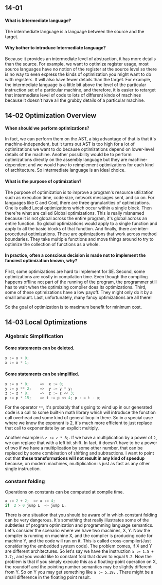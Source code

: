 ## 14-01
#### What is Intermediate language?
The intermediate language is a language between the source and the target.

#### Why bother to introduce Intermediate language?
Because it provides an intermediate level of abstraction, it has more details than the source. For example, we want to optimize register usage, most source languages have no notion of the register at the source level so there is no way to even express the kinds of optimization you might want to do with registers.
It will also have fewer details than the target. For example, the intermediate language is a little bit above the level of the particular instruction set of a particular machine, and therefore, it is easier to retarget that intermediate level of code to lots of different kinds of machines because it doesn't have all the grubby details of a particular machine.

## 14-02 Optimization Overview

#### When should we perform optimizations?

In fact, we can perform them on the AST, a big advantage of that is that it's machine-independent, but it turns out AST is too high for a lot of optimizations we want to do because optimizations depend on lower-level details of the machine. Another possibility would be to perform optimizations directly on the assembly language but they are machine-dependent and we would have to reimplement optimizations for each kind of architecture. So intermediate language is an ideal choice.

#### What is the purpose of optimization?
The purpose of optimization is to improve a program's resource utilization such as execution time, code size, network messages sent, and so on.
For languages like C and Cool,  there are three granularities of optimizations. One is called Local optimizations which occur within a single block. Then there're what are called Global optimizations. This is really misnamed because it is not global across the entire program, it's global across an entire function. So global optimizations would apply to a single function and apply to all the basic blocks of that function. And finally, there are inter-procedural optimizations. These are optimizations that work across method boundaries. They take multiple functions and move things around to try to optimize the collection of functions as a whole. 

#### In practice, often a conscious decision is made not to implement the fanciest optimization known, why?
First, some optimizations are hard to implement for SE. 
Second, some optimizations are costly in compilation time. Even though the compiling happens offline not part of the running of the program, the programmer still has to wait when the optimizing compiler does its optimizations. 
Third, some of these optimizations have a low payoff. They might only do it by a small amount.
Last, unfortunately, many fancy optimizations are all there!

So the goal of optimization is to maximum benefit for minimum cost.

## 14-03 Local Optimizations

### Algebraic Simplification

#### Some statements can  be deleted.
```C
x := x + 0;
x := x * 1;
```
#### Some statements can be simplified.
```C
x := x * 0;     =>  x := 0;
y := y ** 2;    =>  y := y * y;
z := z * 8;     =>  z := z << 3;
p := p * 15;    => t := p << 4; p : = t - p;
```

For the operator `**`, it's probably that's going to wind up in our generated code is a call to some built-in math library which will introduce the function call overhead and some kind of general loop in there. So in a special case where we know the exponent is 2, it's much more efficient to just replace that call to exponentiate by an explicit multiply. 

Another example is `z := z * 8;`. If we have a multiplication by a power of `2`, we can replace that with a left bit shift. In fact, it doesn't have to be a power of two if we have a multiplication by some other number, that can be replaced by some combination of shifting and subtractions. I want to point out that **these transformations will not result in any kind of speedup** because, on modern machines, multiplication is just as fast as any other single instruction. 
 
 ### constant folding
Operations on constants can be computed at compile time. 
```C
x := 2 + 2;  => x := 4;
if  2 > 0 jump L  => jump L;
```

There is one situation that you should be aware of in which constant folding can be very dangerous. It's something that really illustrates some of the subtleties of program optimization and programming language semantics. Let's consider the scenario where we have two machines, X, Y.   Now the compiler is running on machine X, and the compiler is producing code for machine Y, and the code will run on it. This is called cross-compiler(Just considering the embedded system code). The problem comes, if X and Y are different architectures. So let's say we have the instruction `a := 1.5 + 3.7;`, and you would like to constant fold that down to equal `5.2`. Now the problem is that if you simply execute this as a floating-point operation on X, the roundoff and the pointing number semantics may be slightly different from Y. So on Y you may get something like `a := 5.19;` . There might be a small difference in the floating point result. 